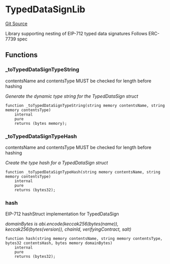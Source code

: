 # TypedDataSignLib
[Git Source](https://github.com/Uniswap/minimal-delegation/blob/1457ed9d5e0382ab8547f6bc36a3738475e8b5fe/src/libraries/TypedDataSignLib.sol)

Library supporting nesting of EIP-712 typed data signatures
Follows ERC-7739 spec


## Functions
### _toTypedDataSignTypeString

contentsName and contentsType MUST be checked for length before hashing

*Generate the dynamic type string for the TypedDataSign struct*


```solidity
function _toTypedDataSignTypeString(string memory contentsName, string memory contentsType)
    internal
    pure
    returns (bytes memory);
```

### _toTypedDataSignTypeHash

contentsName and contentsType MUST be checked for length before hashing

*Create the type hash for a TypedDataSign struct*


```solidity
function _toTypedDataSignTypeHash(string memory contentsName, string memory contentsType)
    internal
    pure
    returns (bytes32);
```

### hash

EIP-712 hashStruct implementation for TypedDataSign

*domainBytes is abi.encode(keccak256(bytes(name)), keccak256(bytes(version)), chainId, verifyingContract, salt)*


```solidity
function hash(string memory contentsName, string memory contentsType, bytes32 contentsHash, bytes memory domainBytes)
    internal
    pure
    returns (bytes32);
```

